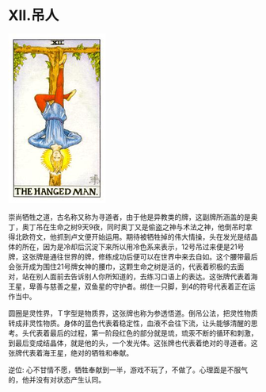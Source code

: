 # XII.吊人
![12](images/12.jpg)

崇尚牺牲之道，古名称又称为寻道者，由于他是异教类的牌，这副牌所涵盖的是奥丁，奥丁吊在生命之树9天9夜，同时奥丁又是偷盗之神与术法之神，他倒吊时拿得北欧符文，他抓到卢文便开始运用。期待被牺牲掉的伟大情操，头在发光是结晶体的所在，因为是冷却后沉淀下来所以用冷色系来表示，12号吊过来便是21号牌，这张牌是通往世界的牌，修练成功后便可以在世界中来去自如。这个腰带最后会张开成为围住21号牌女神的腰巾，这颗生命之树是活的，代表着积极的去面对，站在别人面前去告诉别人你所知道的，去练习口语上的表达。这张牌代表着海王星，卑善与慈善之星，双鱼星的守护者。绑住一只脚，到4的符号代表着正在运作当中。

圆圈是灵性界，Ｔ字型是物质界，这张牌也称为参透悟道。倒吊公法，把灵性物质转成非灵性物质。身体的蓝色代表着稳定性，血液不会往下流，让头能够清醒的思考。头代表着最后的过程，第一阶段红色的部分就是琉，琉汞不断的循环和刺激，到最后变成结晶体，就是他的头，一个发光体。这张牌也代表着绝对的寻道者。这张牌代表着海王星，绝对的牺牲和奉献。

逆位: 心不甘情不愿，牺牲奉献到一半，游戏不玩了，不做了。心理面是不服气的，他并没有对状态产生认同。